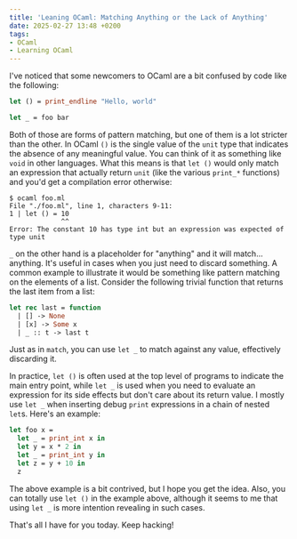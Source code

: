 ```yaml
---
title: 'Leaning OCaml: Matching Anything or the Lack of Anything'
date: 2025-02-27 13:48 +0200
tags:
- OCaml
- Learning OCaml
---
```


I've noticed that some newcomers to OCaml are a bit confused by code like the following:

```ocaml
let () = print_endline "Hello, world"

let _ = foo bar
```

Both of those are forms of pattern matching, but one of them is a lot stricter
than the other. In OCaml `()` is the single value of the `unit` type that
indicates the absence of any meaningful value. You can think of it as something like `void` in
other languages. What this means is that `let ()` would only match an
expression that actually return `unit` (like the various `print_*` functions) and you'd get a compilation error
otherwise:

```console
$ ocaml foo.ml
File "./foo.ml", line 1, characters 9-11:
1 | let () = 10
             ^^
Error: The constant 10 has type int but an expression was expected of type unit
```

`_` on the other hand is a placeholder for "anything" and it will match... anything. It's useful
in cases when you just need to discard something. A common example to illustrate it would be something
like pattern matching on the elements of a list. Consider the following trivial function that returns
the last item from a list:

```ocaml
let rec last = function
  | [] -> None
  | [x] -> Some x
  | _ :: t -> last t
```

Just as in `match`, you can use `let _` to match against any value, effectively discarding it.

In practice, `let ()` is often used at the top level of programs to indicate the
main entry point, while `let _` is used when you need to evaluate an expression
for its side effects but don't care about its return value. I mostly use `let _` when inserting
debug `print` expressions in a chain of nested `let`s. Here's an example:

```ocaml
let foo x =
  let _ = print_int x in
  let y = x * 2 in
  let _ = print_int y in
  let z = y + 10 in
  z
```

The above example is a bit contrived, but I hope you get the idea. Also, you can totally use `let ()` in the example above,
although it seems to me that using `let _` is more intention revealing in such cases.

That's all I have for you today. Keep hacking!
